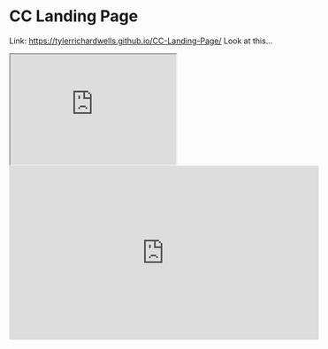 # CC Landing Page
Link: https://tylerrichardwells.github.io/CC-Landing-Page/ 
Look at this... 

<iframe src="https://www.tylerwells.ca/" height="200" width="300" title="Iframe Example"> </iframe>
<iframe width="560" height="315" src="https://www.youtube.com/embed/5-IHgtXw_1Q?si=_Trc2dSQThXT--uz" title="YouTube video player" frameborder="0" allow="accelerometer; autoplay; clipboard-write; encrypted-media; gyroscope; picture-in-picture; web-share" referrerpolicy="strict-origin-when-cross-origin" allowfullscreen></iframe>
